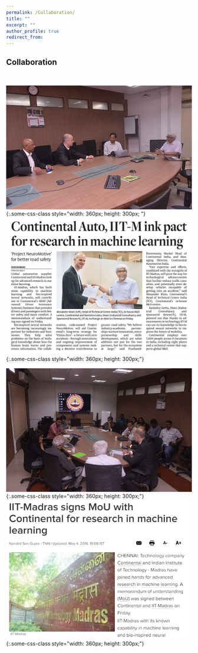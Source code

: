 ```yaml
---
permalink: /Collaboration/
title: ""
excerpt: ""
author_profile: true
redirect_from: 
---
```

## Collaboration
<br><br>
![test](2.jpg){:.some-css-class style="width: 360px; height: 300px; "} 
&nbsp;&nbsp;&nbsp;&nbsp;
![test](4.jpg){:.some-css-class style="width: 360px; height: 300px;"}
<br><br>
![test](3.jpg){:.some-css-class style="width: 360px; height: 300px;"}
&nbsp;&nbsp;&nbsp;&nbsp;&nbsp;&nbsp;&nbsp;
![test](a.png){:.some-css-class style="width: 360px; height: 300px;"}



